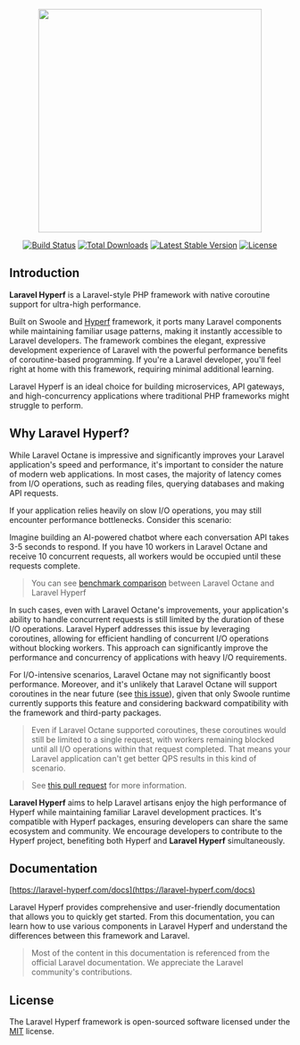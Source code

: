 <p align="center"><a href="https://laravel-hyperf.com" target="_blank"><img src="https://laravel-hyperf.com/logo.svg" width="400"></a></p>

<p align="center">
<a href="https://github.com/laravel-hyperf/laravel-hyperf/actions"><img src="https://github.com/laravel-hyperf/laravel-hyperf/workflows/tests/badge.svg" alt="Build Status"></a>
<a href="https://packagist.org/packages/laravel-hyperf/framework"><img src="https://img.shields.io/packagist/dt/laravel-hyperf/framework" alt="Total Downloads"></a>
<a href="https://packagist.org/packages/laravel-hyperf/laravel-hyperf"><img src="https://img.shields.io/packagist/v/laravel-hyperf/laravel-hyperf" alt="Latest Stable Version"></a>
<a href="https://packagist.org/packages/laravel-hyperf/laravel-hyperf"><img src="https://img.shields.io/packagist/l/laravel-hyperf/laravel-hyperf" alt="License"></a>
</p>

## Introduction

**Laravel Hyperf** is a Laravel-style PHP framework with native coroutine support for ultra-high performance.

Built on Swoole and [Hyperf](https://hyperf.io) framework, it ports many Laravel components while maintaining familiar usage patterns, making it instantly accessible to Laravel developers. The framework combines the elegant, expressive development experience of Laravel with the powerful performance benefits of coroutine-based programming. If you're a Laravel developer, you'll feel right at home with this framework, requiring minimal additional learning.

Laravel Hyperf is an ideal choice for building microservices, API gateways, and high-concurrency applications where traditional PHP frameworks might struggle to perform.

## Why Laravel Hyperf?

While Laravel Octane is impressive and significantly improves your Laravel application's speed and performance, it's important to consider the nature of modern web applications. In most cases, the majority of latency comes from I/O operations, such as reading files, querying databases and making API requests.

If your application relies heavily on slow I/O operations, you may still encounter performance bottlenecks. Consider this scenario:

Imagine building an AI-powered chatbot where each conversation API takes 3-5 seconds to respond. If you have 10 workers in Laravel Octane and receive 10 concurrent requests, all workers would be occupied until these requests complete.

> You can see [benchmark comparison](https://laravel-hyperf.com/docs/introduction.html#benchmark) between Laravel Octane and Laravel Hyperf

In such cases, even with Laravel Octane's improvements, your application's ability to handle concurrent requests is still limited by the duration of these I/O operations. Laravel Hyperf addresses this issue by leveraging coroutines, allowing for efficient handling of concurrent I/O operations without blocking workers. This approach can significantly improve the performance and concurrency of applications with heavy I/O requirements.

For I/O-intensive scenarios, Laravel Octane may not significantly boost performance. Moreover, and it's unlikely that Laravel Octane will support coroutines in the near future (see [this issue](https://github.com/laravel/octane/issues/765)), given that only Swoole runtime currently supports this feature and considering backward compatibility with the framework and third-party packages.

> Even if Laravel Octane supported coroutines, these coroutines would still be limited to a single request, with workers remaining blocked until all I/O operations within that request completed. That means your Laravel application can't get better QPS results in this kind of scenario.

> See [this pull request](https://github.com/swoole/swoole-src/pull/4330) for more information.

**Laravel Hyperf** aims to help Laravel artisans enjoy the high performance of Hyperf while maintaining familiar Laravel development practices. It's compatible with Hyperf packages, ensuring developers can share the same ecosystem and community. We encourage developers to contribute to the Hyperf project, benefiting both Hyperf and **Laravel Hyperf** simultaneously.

## Documentation

[https://laravel-hyperf.com/docs](https://laravel-hyperf.com/docs)

Laravel Hyperf provides comprehensive and user-friendly documentation that allows you to quickly get started. From this documentation, you can learn how to use various components in Laravel Hyperf and understand the differences between this framework and Laravel.

> Most of the content in this documentation is referenced from the official Laravel documentation. We appreciate the Laravel community's contributions.

## License

The Laravel Hyperf framework is open-sourced software licensed under the [MIT](https://opensource.org/licenses/MIT) license.